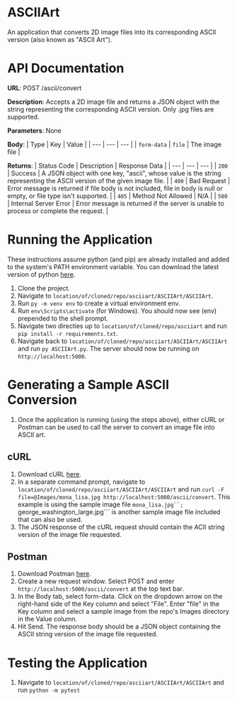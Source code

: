 # ASCIIArt
An application that converts 2D image files into its corresponding ASCII version (also known as "ASCII Art"). 

# API Documentation
**URL**: POST /ascii/convert  
  
**Description**: Accepts a 2D image file and returns a JSON object with the string representing the corresponding ASCII version. Only .jpg files are supported.
  
**Parameters**: None  
  
**Body**:
| Type | Key | Value |
| --- | --- | --- |
| `form-data` | `file` | The image file |

**Returns**:
| Status Code | Description | Response Data |
| --- | --- | --- |
| `200` | Success | A JSON object with one key, "ascii", whose value is the string representing the ASCII version of the given image file. |
| `400` | Bad Request | Error message is returned if file body is not included, file in body is null or empty, or file type isn't supported. |
| `405` | Method Not Allowed | N/A |
| `500` | Internal Server Error | Error message is returned if the server is unable to process or complete the request. |


# Running the Application
These instructions assume python (and pip) are already installed and added to the system's PATH environment variable. You can download the latest version of python [here](https://www.python.org/downloads/).

1. Clone the project.
2. Navigate to ```location/of/cloned/repo/asciiart/ASCIIArt/ASCIIArt```.
3. Run ```py -m venv env``` to create a virtual environment env.
4. Run ```env\Scripts\activate``` (for Windows). You should now see (env) prepended to the shell prompt. 
5. Navigate two directies up to ```location/of/cloned/repo/asciiart``` and run ```pip install -r requirements.txt```. 
7. Navigate back to ```location/of/cloned/repo/asciiart/ASCIIArt/ASCIIArt``` and run ```py ASCIIArt.py```. The server should now be running on ```http://localhost:5000```. 

# Generating a Sample ASCII Conversion
1. Once the application is running (using the steps above), either cURL or Postman can be used to call the server to convert an image file into ASCII art.

## cURL
1. Download cURL [here](https://everything.curl.dev/get).
2. In a separate command prompt, navigate to ```location/of/cloned/repo/asciiart/ASCIIArt/ASCIIArt``` and run ```curl -F file=@Images/mona_lisa.jpg http://localhost:5000/ascii/convert```. This example is using the sample image file ```mona_lisa.jpg``; ```george_washington_large.jpg``` is another sample image file included that can also be used.
3. The JSON response of the cURL request should contain the ACII string version of the image file requested. 

## Postman
1. Download Postman [here](https://www.postman.com/downloads/). 
2. Create a new request window. Select POST and enter ```http://localhost:5000/ascii/convert``` at the top text bar.
3. In the Body tab, select form-data. Click on the dropdown arrow on the right-hand side of the Key column and select "File". Enter "file" in the Key column and select a sample image from the repo's Images directory in the Value column.
4. Hit Send. The response body should be a JSON object containing the ASCII string version of the image file requested. 

# Testing the Application
1. Navigate to ```location/of/cloned/repo/asciiart/ASCIIArt/ASCIIArt``` and run ```python -m pytest```
